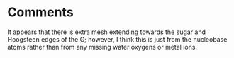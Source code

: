 # Comments

It appears that there is extra mesh extending towards the sugar and Hoogsteen edges of the G; however, I think this is 
just from the nucleobase atoms rather than from any missing water oxygens or metal ions. 
